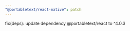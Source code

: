 ```yaml
---
"@portabletext/react-native": patch
---
```


fix(deps): update dependency @portabletext/react to ^4.0.3
